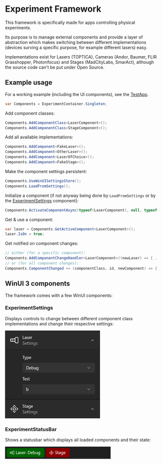 # Experiment Framework

This framework is specifically made for apps controlling physical experiments.

Its purpose is to manage external components and provide a layer of abstraction which makes switching between different implementations (devices surving a specific purpose, for example different lasers) easy.

Implementations exist for Lasers (TOPTICA), Cameras (Andor, Baumer, FLIR Grasshopper, Photonfocus) and Stages (MadCityLabs, SmarAct), although the source code can't be put under Open Source.

## Example usage

For a working example (including the UI components), see the [TestApp](TestApp).

```c#
var Components = ExperimentContainer.Singleton;
```

Add component classes:
```c#
Components.AddComponentClass<LaserComponent>();
Components.AddComponentClass<StageComponent>();
```

Add all available implementations:
```c#
Components.AddComponent<FakeLaser>();
Components.AddComponent<OtherLaser>();
Components.AddComponent<LaserOfChoice>();
Components.AddComponent<FakeStage>();
```

Make the component settings persistent:
```c#
Components.UseWinUISettingsStore();
Components.LoadFromSettings();
```

Initialize a component (if not anyway being done by `LoadFromSettings` or by the [ExperimentSettings](#experimentsettings) component):
```c#
Components.ActivateComponentAsync(typeof(LaserComponent), null, typeof(FakeLaser).Name, new FakeLaserSettings());
```

Get & use a component:
```c#
var laser = Components.GetActiveComponent<LaserComponent>();
laser.IsOn = true;
```

Get notified on component changes:
```c#
// either (for a specific component):
Components.AddComponentChangeHandler<LaserComponent>((newLaser) => { ... });
// or (for all component changes):
Components.ComponentChanged += (componentClass, id, newComponent) => { ... };
```

## WinUI 3 components

The framework comes with a few WinUI components:

### ExperimentSettings
Displays controls to change between different component class implementations and change their respective settings:

<img src="Assets/ExperimentSettings.png" alt="Screenshot of the ExperimentSettings" height="288">

### ExperimentStatusBar
Shows a statusbar which displays all loaded components and their state:

<img src="Assets/ExperimentStatusBar.png" alt="Screenshot of the ExperimentStatusBar" height="40">
